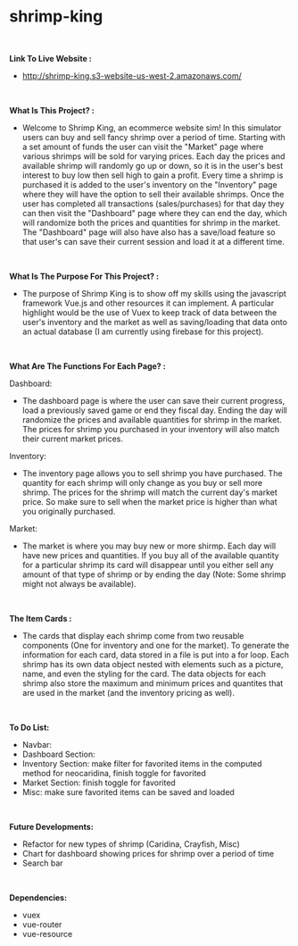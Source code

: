# shrimp-king

<br>

<strong>Link To Live Website :</strong>

- http://shrimp-king.s3-website-us-west-2.amazonaws.com/

<br>

<strong>What Is This Project? :</strong>

- Welcome to Shrimp King, an ecommerce website sim! In this simulator users can buy and sell fancy shrimp over a period of time. Starting with a set amount of funds the user can visit the "Market" page where various shrimps will be sold for varying prices. Each day the prices and available shrimp will randomly go up or down, so it is in the user's best interest to buy low then sell high to gain a profit. Every time a shrimp is purchased it is added to the user's inventory on the "Inventory" page where they will have the option to sell their available shrimps. Once the user has completed all transactions (sales/purchases) for that day they can then visit the "Dashboard" page where they can end the day, which will randomize both the prices and quantities for shrimp in the market. The "Dashboard" page will also have also has a save/load feature so that user's can save their current session and load it at a different time.

<br>

<strong>What Is The Purpose For This Project? :</strong>

- The purpose of Shrimp King is to show off my skills using the javascript framework Vue.js and other resources it can implement. A particular highlight would be the use of Vuex to keep track of data between the user's inventory and the market as well as saving/loading that data onto an actual database (I am currently using firebase for this project).

<br>

<strong>What Are The Functions For Each Page? :</strong>

Dashboard:

- The dashboard page is where the user can save their current progress, load a previously saved game or end they fiscal day. Ending the day will randomize the prices and available quantities for shrimp in the market. The prices for shrimp you purchased in your inventory will also match their current market prices.

Inventory:

- The inventory page allows you to sell shrimp you have purchased. The quantity for each shrimp will only change as you buy or sell more shrimp. The prices for the shrimp will match the current day's market price. So make sure to sell when the market price is higher than what you originally purchased.

Market:

- The market is where you may buy new or more shirmp. Each day will have new prices and quantities. If you buy all of the available quantity for a particular shrimp its card will disappear until you either sell any amount of that type of shrimp or by ending the day (Note: Some shrimp might not always be available). 

<br>

<strong>The Item Cards :</strong>

- The cards that display each shrimp come from two reusable components (One for inventory and one for the market). To generate the information for each card, data stored in a file is put into a for loop. Each shrimp has its own data object nested with elements such as a picture, name, and even the styling for the card. The data objects for each shrimp also store the maximum and minimum prices and quantites that are used in the market (and the inventory pricing as well).

<br>

<strong>To Do List:</strong>

- Navbar:
- Dashboard Section:
- Inventory Section: make filter for favorited items in the computed method for neocaridina, finish toggle for favorited
- Market Section: finish toggle for favorited
- Misc: make sure favorited items can be saved and loaded

<br>

<strong>Future Developments:</strong>

- Refactor for new types of shrimp (Caridina, Crayfish, Misc)
- Chart for dashboard showing prices for shrimp over a period of time
- Search bar

<br>

<strong>Dependencies:</strong>

- vuex
- vue-router
- vue-resource
